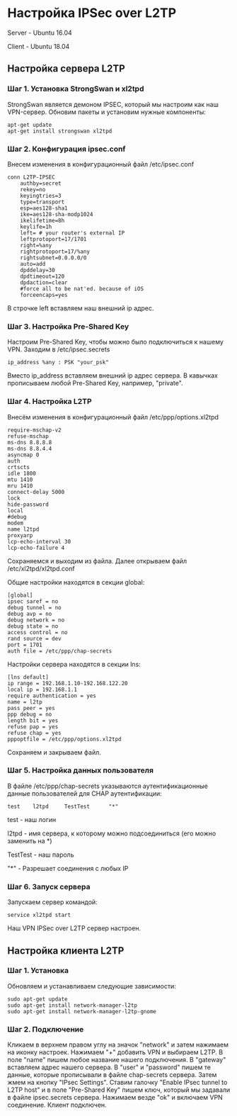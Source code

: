 # Настройка IPSec over L2TP 
Server - Ubuntu 16.04

Client - Ubuntu 18.04

## Настройка сервера L2TP 

### Шаг 1. Установка StrongSwan и xl2tpd

StrongSwan является демоном IPSEC, который мы настроим как наш VPN-сервер. Обновим пакеты и установим нужные компоненты:

```
apt-get update
apt-get install strongswan xl2tpd
```
    
### Шаг 2. Конфигурация ipsec.conf

Внесем изменения в конфигурационный файл /etc/ipsec.conf
```
conn L2TP-IPSEC
    authby=secret
    rekey=no
    keyingtries=3
    type=transport
    esp=aes128-sha1
    ike=aes128-sha-modp1024
    ikelifetime=8h
    keylife=1h
    left= # your router's external IP 
    leftprotoport=17/1701
    right=%any
    rightprotoport=17/%any
    rightsubnet=0.0.0.0/0
    auto=add
    dpddelay=30
    dpdtimeout=120
    dpdaction=clear
    #force all to be nat'ed. because of iOS
    forceencaps=yes
```

В строчке left вставляем наш внешний ip адрес.

### Шаг 3. Настройка Pre-Shared Key

Настроим Pre-Shared Key, чтобы можно было подключиться к нашему VPN. Заходим в /etc/ipsec.secrets

```
ip_address %any : PSK "your_psk"
```

Вместо ip_address вставляем внешний ip адрес сервера.
В кавычках прописываем любой Pre-Shared Key, например, "private".

### Шаг 4. Настройка L2TP

Внесём изменения в конфигурационный файл /etc/ppp/options.xl2tpd

```
require-mschap-v2
refuse-mschap
ms-dns 8.8.8.8
ms-dns 8.8.4.4
asyncmap 0
auth
crtscts
idle 1800
mtu 1410
mru 1410
connect-delay 5000
lock
hide-password
local
#debug
modem
name l2tpd
proxyarp
lcp-echo-interval 30
lcp-echo-failure 4
```

Сохраняемся и выходим из файла. Далее открываем файл /etc/xl2tpd/xl2tpd.conf 

Общие настройки находятся в секции global:

```
[global]
ipsec saref = no
debug tunnel = no
debug avp = no
debug network = no
debug state = no
access control = no
rand source = dev
port = 1701
auth file = /etc/ppp/chap-secrets
```

Настройки сервера находятся в секции lns:

```
[lns default]
ip range = 192.168.1.10-192.168.122.20
local ip = 192.168.1.1
require authentication = yes
name = l2tp
pass peer = yes
ppp debug = no
length bit = yes
refuse pap = yes
refuse chap = yes
pppoptfile = /etc/ppp/options.xl2tpd
```

Сохраняем и закрываем файл.


### Шаг 5. Настройка данных пользователя

В файле /etc/ppp/chap-secrets указываются аутентификационные данные пользователей для CHAP аутентификации:

```
test    l2tpd     TestTest      "*"
```

test - наш логин

l2tpd - имя сервера, к которому можно подсоединиться (его можно заменить на *)

TestTest - наш пароль

"*" - Разрешает соединения с любых IP

### Шаг 6. Запуск сервера

Запускаем сервер командой:

```
service xl2tpd start
```

Наш VPN IPSec over L2TP сервер настроен.

## Настройка клиента L2TP 

### Шаг 1. Установка 

Обновляем и устанавливаем следующие зависимости:

```
sudo apt-get update
sudo apt-get install network-manager-l2tp
sudo apt-get install network-manager-l2tp-gnome
```

### Шаг 2. Подключение

Кликаем в верхнем правом углу на значок "network" и затем нажимаем на иконку настроек. 
Нажимаем "+" добавить VPN и выбираем L2TP.
В поле "name" пишем любое название нашего подключения. 
В "gateway" вставляем адрес нашего сервера.
В "user" и "password" пишем те данные, которые прописывали в файле chap-secrets сервера.
Затем жмем на кнопку "IPsec Settings". Ставим галочку "Enable IPsec tunnel to L2TP host" и в поле "Pre-Shared Key" пишем ключ, который мы задавали в файле ipsec.secrets сервера. Нажимаем везде "ok" и включаем VPN соединение. Клиент подключен.











